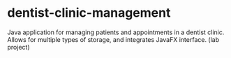# dentist-clinic-management
Java application for managing patients and appointments in a dentist clinic. Allows for multiple types of storage, and integrates JavaFX interface. (lab project)
